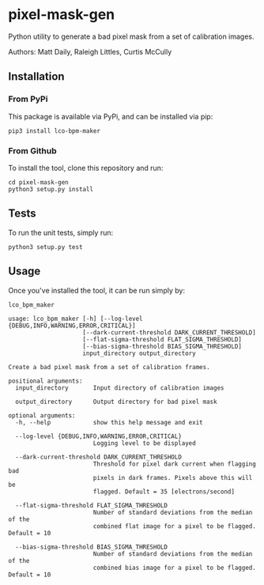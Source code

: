 # pixel-mask-gen
Python utility to generate a bad pixel mask from a set of calibration images.

Authors: Matt Daily, Raleigh Littles, Curtis McCully

## Installation
### From PyPi
This package is available via PyPi, and can be installed via pip:

`pip3 install lco-bpm-maker`

### From Github
To install the tool, clone this repository and run:

```
cd pixel-mask-gen
python3 setup.py install
```

## Tests
To run the unit tests, simply run:

`python3 setup.py test`

## Usage
Once you've installed the tool, it can be run simply by:

`lco_bpm_maker`

```
usage: lco_bpm_maker [-h] [--log-level {DEBUG,INFO,WARNING,ERROR,CRITICAL}]
                     [--dark-current-threshold DARK_CURRENT_THRESHOLD]
                     [--flat-sigma-threshold FLAT_SIGMA_THRESHOLD]
                     [--bias-sigma-threshold BIAS_SIGMA_THRESHOLD]
                     input_directory output_directory

Create a bad pixel mask from a set of calibration frames.

positional arguments:
  input_directory       Input directory of calibration images

  output_directory      Output directory for bad pixel mask

optional arguments:
  -h, --help            show this help message and exit

  --log-level {DEBUG,INFO,WARNING,ERROR,CRITICAL}
                        Logging level to be displayed

  --dark-current-threshold DARK_CURRENT_THRESHOLD
                        Threshold for pixel dark current when flagging bad
                        pixels in dark frames. Pixels above this will be
                        flagged. Default = 35 [electrons/second]

  --flat-sigma-threshold FLAT_SIGMA_THRESHOLD
                        Number of standard deviations from the median of the
                        combined flat image for a pixel to be flagged. Default = 10

  --bias-sigma-threshold BIAS_SIGMA_THRESHOLD
                        Number of standard deviations from the median of the
                        combined bias image for a pixel to be flagged. Default = 10
```

